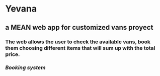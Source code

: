 # Yevana
## a MEAN web app for customized vans proyect
### The web allows the user to check the available vans, book them choosing different items that will sum up with the total price. 

### ***Booking system***

